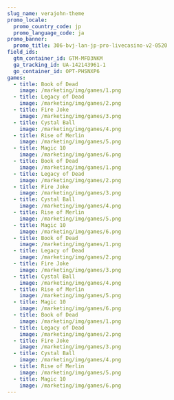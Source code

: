 ```yaml
---
slug_name: verajohn-theme
promo_locale:
  promo_country_code: jp
  promo_language_code: ja
promo_banner:
  promo_title: 306-bvj-lan-jp-pro-livecasino-v2-0520
field_ids:
  gtm_container_id: GTM-MFD3NKM
  ga_tracking_id: UA-142143961-1
  go_container_id: OPT-PHSNXP6
games:
  - title: Book of Dead
    image: /marketing/img/games/1.png
  - title: Legacy of Dead
    image: /marketing/img/games/2.png
  - title: Fire Joke
    image: /marketing/img/games/3.png
  - title: Cystal Ball
    image: /marketing/img/games/4.png
  - title: Rise of Merlin
    image: /marketing/img/games/5.png
  - title: Magic 10
    image: /marketing/img/games/6.png
  - title: Book of Dead
    image: /marketing/img/games/1.png
  - title: Legacy of Dead
    image: /marketing/img/games/2.png
  - title: Fire Joke
    image: /marketing/img/games/3.png
  - title: Cystal Ball
    image: /marketing/img/games/4.png
  - title: Rise of Merlin
    image: /marketing/img/games/5.png
  - title: Magic 10
    image: /marketing/img/games/6.png
  - title: Book of Dead
    image: /marketing/img/games/1.png
  - title: Legacy of Dead
    image: /marketing/img/games/2.png
  - title: Fire Joke
    image: /marketing/img/games/3.png
  - title: Cystal Ball
    image: /marketing/img/games/4.png
  - title: Rise of Merlin
    image: /marketing/img/games/5.png
  - title: Magic 10
    image: /marketing/img/games/6.png
  - title: Book of Dead
    image: /marketing/img/games/1.png
  - title: Legacy of Dead
    image: /marketing/img/games/2.png
  - title: Fire Joke
    image: /marketing/img/games/3.png
  - title: Cystal Ball
    image: /marketing/img/games/4.png
  - title: Rise of Merlin
    image: /marketing/img/games/5.png
  - title: Magic 10
    image: /marketing/img/games/6.png
---
```

